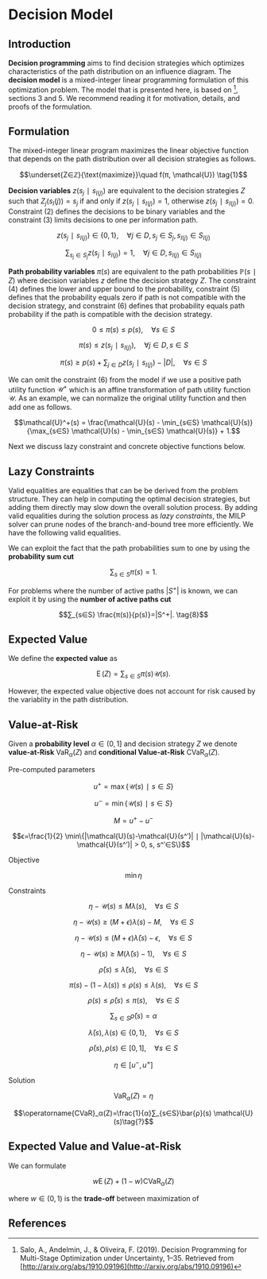 # Decision Model
## Introduction
**Decision programming** aims to find decision strategies which optimizes characteristics of the path distribution on an influence diagram. The **decision model** is a mixed-integer linear programming formulation of this optimization problem. The model that is presented here, is based on [^1], sections 3 and 5. We recommend reading it for motivation, details, and proofs of the formulation.


## Formulation
The mixed-integer linear program maximizes the linear objective function that depends on the path distribution over all decision strategies as follows.

$$\underset{Z∈ℤ}{\text{maximize}}\quad
f(π, \mathcal{U}) \tag{1}$$

**Decision variables** $z(s_j∣s_{I(j)})$ are equivalent to the decision strategies $Z$ such that $Z_j(s_I(j))=s_j$ if and only if $z(s_j∣s_{I(j)})=1$, otherwise $z(s_j∣s_{I(j)})=0.$ Constraint $(2)$ defines the decisions to be binary variables and the constraint $(3)$ limits decisions to one per information path.

$$z(s_j∣s_{I(j)}) ∈ \{0,1\},\quad ∀j∈D, s_j∈S_j, s_{I(j)}∈S_{I(j)} \tag{2}$$

$$∑_{s_j∈S_j} z(s_j∣s_{I(j)})=1,\quad ∀j∈D, s_{I(j)}∈S_{I(j)} \tag{3}$$

**Path probability variables** $π(s)$ are equivalent to the path probabilities $ℙ(s∣Z)$ where decision variables $z$ define the decision strategy $Z$. The constraint $(4)$ defines the lower and upper bound to the probability, constraint $(5)$ defines that the probability equals zero if path is not compatible with the decision strategy, and constraint $(6)$ defines that probability equals path probability if the path is compatible with the decision strategy.

$$0≤π(s)≤p(s),\quad ∀s∈S \tag{4}$$

$$π(s) ≤ z(s_j∣s_{I(j)}),\quad ∀j∈D, s∈S \tag{5}$$

$$π(s) ≥ p(s) + ∑_{j∈D} z(s_j∣s_{I(j)}) - |D|,\quad ∀s∈S \tag{6}$$

We can omit the constraint $(6)$ from the model if we use a positive path utility function $\mathcal{U}^+$ which is an affine transformation of path utility function $\mathcal{U}.$ As an example, we can normalize the original utility function and then add one as follows.

$$\mathcal{U}^+(s) = \frac{\mathcal{U}(s) - \min_{s∈S} \mathcal{U}(s)}{\max_{s∈S} \mathcal{U}(s) - \min_{s∈S} \mathcal{U}(s)} + 1.$$

Next we discuss lazy constraint and concrete objective functions below.


## Lazy Constraints
Valid equalities are equalities that can be be derived from the problem structure. They can help in computing the optimal decision strategies, but adding them directly may slow down the overall solution process. By adding valid equalities during the solution process as *lazy constraints*, the MILP solver can prune nodes of the branch-and-bound tree more efficiently. We have the following valid equalities.

We can exploit the fact that the path probabilities sum to one by using the **probability sum cut**

$$∑_{s∈S}π(s)=1. \tag{7}$$

For problems where the number of active paths $|S^+|$ is known, we can exploit it by using the **number of active paths cut**

$$∑_{s∈S} \frac{π(s)}{p(s)}=|S^+|. \tag{8}$$


## Expected Value
We define the **expected value** as

$$\operatorname{E}(Z) = ∑_{s∈S} π(s) \mathcal{U}(s). \tag{?}$$

However, the expected value objective does not account for risk caused by the variablity in the path distribution.


## Value-at-Risk
Given a **probability level** $α∈(0, 1]$ and decision strategy $Z$ we denote **value-at-Risk** $\operatorname{VaR}_α(Z)$ and **conditional Value-at-Risk** $\operatorname{CVaR}_α(Z).$

Pre-computed parameters

$$u^+=\max\{\mathcal{U}(s)∣s∈S\}$$

$$u^-=\min\{\mathcal{U}(s)∣s∈S\}$$

$$M=u^+-u^-$$

$$ϵ=\frac{1}{2} \min\{|\mathcal{U}(s)-\mathcal{U}(s^′)| ∣ |\mathcal{U}(s)-\mathcal{U}(s^′)| > 0, s, s^′∈S\}$$

Objective

$$\min η$$

Constraints

$$η-\mathcal{U}(s)≤M λ(s),\quad ∀s∈S \tag{?}$$

$$η-\mathcal{U}(s)≥(M+ϵ) λ(s) - M,\quad ∀s∈S \tag{?}$$

$$η-\mathcal{U}(s)≤(M+ϵ) \bar{λ}(s) - ϵ,\quad ∀s∈S \tag{?}$$

$$η-\mathcal{U}(s)≥M (\bar{λ}(s) - 1),\quad ∀s∈S \tag{?}$$

$$\bar{ρ}(s) ≤ \bar{λ}(s),\quad ∀s∈S \tag{?}$$

$$π(s) - (1 - λ(s)) ≤ ρ(s) ≤ λ(s),\quad ∀s∈S \tag{?}$$

$$ρ(s) ≤ \bar{ρ}(s) ≤ π(s),\quad ∀s∈S \tag{?}$$

$$∑_{s∈S}\bar{ρ}(s) = α \tag{?}$$

$$\bar{λ}(s), λ(s)∈\{0, 1\},\quad ∀s∈S \tag{?}$$

$$\bar{ρ}(s),ρ(s)∈[0, 1],\quad ∀s∈S \tag{?}$$

$$η∈[u^-, u^+] \tag{?}$$

Solution

$$\operatorname{VaR}_α(Z)=η \tag{?}$$

$$\operatorname{CVaR}_α(Z)=\frac{1}{α}∑_{s∈S}\bar{ρ}(s) \mathcal{U}(s)\tag{?}$$


## Expected Value and Value-at-Risk
We can formulate

$$w \operatorname{E}(Z) + (1-w) \operatorname{CVaR}_α(Z) \tag{?}$$

where $w∈(0, 1)$ is the **trade-off** between maximization of


## References
[^1]: Salo, A., Andelmin, J., & Oliveira, F. (2019). Decision Programming for Multi-Stage Optimization under Uncertainty, 1–35. Retrieved from [http://arxiv.org/abs/1910.09196](http://arxiv.org/abs/1910.09196)
